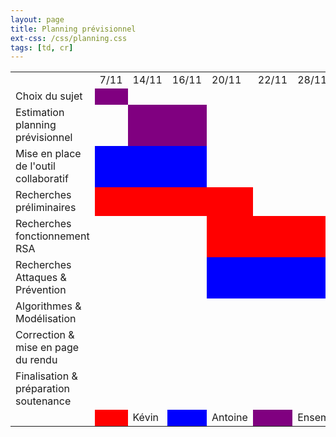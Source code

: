 ```yaml
---
layout: page
title: Planning prévisionnel
ext-css: /css/planning.css
tags: [td, cr]
---
```



<table>
  <tr>
    <td></td>
    <td>7/11</td>
    <td>14/11</td>
    <td>16/11</td>
    <td>20/11</td>
    <td>22/11</td>
    <td>28/11</td>
    <td>4/12</td>
    <td>5/12</td>
    <td>13/12</td>
    <td>18/12</td>
    <td>7/01</td>
    <td>8/01</td>
    <td>9/01</td>
  </tr>
  <tr>
    <td>Choix du sujet</td>
    <td style="background-color:purple;"></td>
    <td></td>
    <td></td>
    <td></td>
    <td></td>
    <td></td>
    <td></td>
    <td></td>
    <td></td>
    <td></td>
    <td></td>
    <td></td>
    <td></td>
  </tr>
  <tr>
    <td>Estimation planning prévisionnel</td>
    <td></td>
    <td style="background-color:purple;"></td>
    <td style="background-color:purple;"></td>
    <td></td>
    <td></td>
    <td></td>
    <td></td>
    <td></td>
    <td></td>
    <td></td>
    <td></td>
    <td></td>
    <td></td>
  </tr>
  <tr>
    <td>Mise en place de l'outil collaboratif</td>
    <td style="background-color:blue;"></td>
    <td style="background-color:blue;"></td>
    <td style="background-color:blue;"></td>
    <td></td>
    <td></td>
    <td></td>
    <td></td>
    <td></td>
    <td></td>
    <td></td>
    <td></td>
    <td></td>
    <td></td>
  </tr>
  <tr>
    <td>Recherches préliminaires</td>
    <td style="background-color:red;"></td>
    <td style="background-color:red;"></td>
    <td style="background-color:red;"></td>
    <td style="background-color:red;"></td>
    <td></td>
    <td></td>
    <td></td>
    <td></td>
    <td></td>
    <td></td>
    <td></td>
    <td></td>
    <td></td>
  </tr>
  <tr>
    <td>Recherches fonctionnement RSA</td>
    <td></td>
    <td></td>
    <td></td>
    <td style="background-color:red;"></td>
    <td style="background-color:red;"></td>
    <td style="background-color:red;"></td>
    <td style="background-color:red;"></td>
    <td style="background-color:red;"></td>
    <td style="background-color:red;"></td>
    <td></td>
    <td></td>
    <td></td>
    <td></td>
  </tr>
  </tr>
    <td>Recherches Attaques & Prévention</td>
    <td></td>
    <td></td>
    <td></td>
    <td style="background-color:blue;"></td>
    <td style="background-color:blue;"></td>
    <td style="background-color:blue;"></td>
    <td style="background-color:blue;"></td>
    <td style="background-color:blue;"></td>
    <td style="background-color:blue;"></td>
    <td></td>
    <td></td>
    <td></td>
    <td></td>
  </tr>
  <tr>
    <td>Algorithmes & Modélisation</td>
    <td></td>
    <td></td>
    <td></td>
    <td></td>
    <td></td>
    <td></td>
    <td></td>
    <td></td>
    <td></td>
    <td style="background-color:red;"></td>
    <td style="background-color:red;"></td>
    <td></td>
    <td></td>
  </tr>
  <tr>
    <td>Correction & mise en page du rendu</td>
    <td></td>
    <td></td>
    <td></td>
    <td></td>
    <td></td>
    <td></td>
    <td></td>
    <td></td>
    <td></td>
    <td style="background-color:blue;"></td>
    <td style="background-color:blue;"></td>
    <td></td>
    <td></td>
  </tr>
  <tr>
    <td>Finalisation & préparation soutenance</td>
    <td></td>
    <td></td>
    <td></td>
    <td></td>
    <td></td>
    <td></td>
    <td></td>
    <td></td>
    <td></td>
    <td></td>
    <td></td>
    <td style="background-color:purple;"></td>
    <td style="background-color:purple;"></td>
  </tr>
  <tr>
    <td></td>
    <td style="background-color:red;"></td>
    <td>Kévin</td>
    <td style="background-color:blue;"></td>
    <td>Antoine</td>
    <td style="background-color:purple;"></td>
    <td>Ensemble</td>
    <td></td>
    <td></td>
    <td></td>
    <td></td>
    <td></td>
    <td></td>
    <td></td>
  </tr>
</table>
